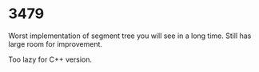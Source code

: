 # 3479

Worst implementation of segment tree you will see in a long time. Still has large room for improvement.

Too lazy for C++ version.

